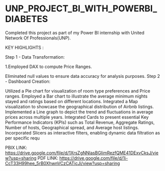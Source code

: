 
# UNP_PROJECT_BI_WITH_POWERBI_DIABETES
Completed this project as part of my Power BI internship with United Network Of Professionals(UNP).

KEY HIGHLIGHTS :

Step 1 - Data Transformation:

1.Employed DAX to compute Price Ranges.

Eliminated null values to ensure data accuracy for analysis purposes.
Step 2 - Dashboard Creation:

Utilized a Pie chart for visualization of room type preferences and Price ranges.
Employed a Bar chart to illustrate the average minimum nights stayed and ratings based on different locations.
Integrated a Map visualization to showcase the geographical distribution of Airbnb listings.
Implemented a Line graph to depict the trend and fluctuations in average prices across multiple years.
Integrated Cards to present essential Key Performance Indicators (KPIs)
such as Total Revenue, Aggregate Ratings, Number of hosts, Geographical spread, and Average host listings.
Incorporated Slicers as interactive filters, enabling dynamic data filtration as per specific requ


PBIX LINK: https://drive.google.com/file/d/1XrsZgNNlasBGIimRezfQME41DExvCksJ/view?usp=sharing
PDF LINK: https://drive.google.com/file/d/1i-CcT33H99hee_5rB0XhwnVCzCATicJi/view?usp=sharing

